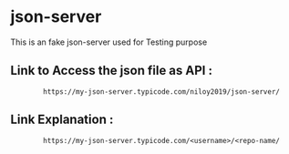 # json-server
This is an fake json-server used for Testing purpose

## Link to Access the json file as API : 
            https://my-json-server.typicode.com/niloy2019/json-server/
            
##   Link Explanation    :      
            https://my-json-server.typicode.com/<username>/<repo-name/
